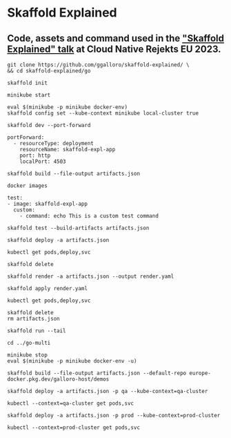 # Skaffold Explained

## Code, assets and command used in the ["Skaffold Explained" talk](https://www.youtube.com/live/X8rkZ6mjP7I?feature=share&t=21076) at Cloud Native Rejekts EU 2023. 


```
git clone https://github.com/ggalloro/skaffold-explained/ \
&& cd skaffold-explained/go
```


```
skaffold init
```

```
minikube start
```



```
eval $(minikube -p minikube docker-env)
skaffold config set --kube-context minikube local-cluster true
```



```
skaffold dev --port-forward
```



```
portForward:
  - resourceType: deployment
    resourceName: skaffold-expl-app
    port: http
    localPort: 4503
```



```
skaffold build --file-output artifacts.json 
```



```
docker images
```

```
test:
- image: skaffold-expl-app
  custom:
    - command: echo This is a custom test command
```


```
skaffold test --build-artifacts artifacts.json
```


```
skaffold deploy -a artifacts.json
```


```
kubectl get pods,deploy,svc
```


```
skaffold delete
```


```
skaffold render -a artifacts.json --output render.yaml
```

```
skaffold apply render.yaml
```



```
kubectl get pods,deploy,svc
```


```
skaffold delete
rm artifacts.json
```


```
skaffold run --tail
```


```
cd ../go-multi
```
```
minikube stop
eval $(minikube -p minikube docker-env -u)
```

```
skaffold build --file-output artifacts.json --default-repo europe-docker.pkg.dev/galloro-host/demos
```

```
skaffold deploy -a artifacts.json -p qa --kube-context=qa-cluster
```

```
kubectl --context=qa-cluster get pods,svc
```

```
skaffold deploy -a artifacts.json -p prod --kube-context=prod-cluster
```

```
kubectl --context=prod-cluster get pods,svc
```

